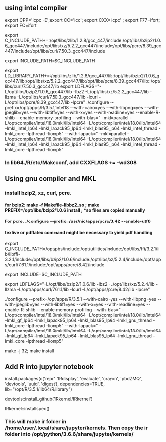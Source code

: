 ## using intel compiler ##
export CPP='icpc -E';export CC='icc'; export CXX='icpc' ; export F77=ifort; export FC=ifort

export C_INCLUDE_PATH+=:/opt/libs/zlib/1.2.8/gcc_447/include:/opt/libs/bzip2/1.0.6_gcc447/include:/opt/libs/xz/5.2.2_gcc447/include:/opt/libs/pcre/8.39_gcc447/include:/opt/libs/curl/7.50.3_gcc447/include

export INCLUDE_PATH=$C_INCLUDE_PATH

export LD_LIBRARY_PATH+=:/opt/libs/zlib/1.2.8/gcc_447/lib:/opt/libs/bzip2/1.0.6_gcc447/lib:/opt/libs/xz/5.2.2_gcc447/lib:/opt/libs/pcre/8.39_gcc447/lib::/opt/libs/curl/7.50.3_gcc447/lib
 export LDFLAGS="-L/opt/libs/bzip2/1.0.6_gcc447/lib -lbz2 -L/opt/libs/xz/5.2.2_gcc447/lib -llzma -L/opt/libs/curl/7.50.3_gcc447/lib -lcurl -L/opt/libs/pcre/8.39_gcc447/lib -lpcre"
./configure --prefix=/opt/apps/R/3.5.1/intel18  --with-cairo=yes --with-libpng=yes --with-jpeglib=yes --with-libtiff=yes  --with-x=yes --with-readline=yes --enable-R-shlib --enable-memory-profiling --with-blas=" -mkl=parallel  -L/opt/compiler/intel/18.0/mkl/lib/intel64 -L/opt/compiler/intel/18.0/lib/intel64 -lmkl_intel_lp64 -lmkl_lapack95_lp64 -lmkl_blas95_lp64 -lmkl_intel_thread -lmkl_core -lpthread -liomp5" --with-lapack=" -mkl=parallel  -L/opt/compiler/intel/18.0/mkl/lib/intel64 -L/opt/compiler/intel/18.0/lib/intel64  -lmkl_intel_lp64  -lmkl_lapack95_lp64 -lmkl_blas95_lp64 -lmkl_intel_thread -lmkl_core -lpthread -liomp5"

### In lib64./R/etc/Makeconf, add CXXFLAGS += -wd308

## Using gnu compiler and MKL
### install bzip2, xz, curl, pcre. 
####  for bzip2: make -f Makefile-libbz2_so ;  make  PREFIX=/opt/libs/bzip2/1.0.6  install ; *so files are copied manually
#### For pcre: ./configure --prefix=/usr/nic/apps/pcre/8.42 --enable-utf8 
#### texlive or pdflatex command might be necessary to yield pdf handling
export C_INCLUDE_PATH=/opt/pbs/include:/opt/utilities/include:/opt/libs/ffi/3.2.1/lib/libffi-3.2.1/include:/opt/libs/bzip2/1.0.6/include:/opt/libs/xz/5.2.4/include:/opt/apps/curl/7.61.1/include:/opt/apps/pcre/8.42/include

export INCLUDE=$C_INCLUDE_PATH

export LDFLAGS="-L/opt/libs/bzip2/1.0.6/lib -lbz2 -L/opt/libs/xz/5.2.4/lib -llzma -L/opt/apps/curl/7.61.1/lib -lcurl -L/opt/apps/pcre/8.42/lib -lpcre"

./configure --prefix=/opt/apps/R/3.5.1 --with-cairo=yes --with-libpng=yes --with-jpeglib=yes --with-libtiff=yes  --with-x=yes --with-readline=yes --enable-R-shlib --enable-memory-profiling --with-blas=" -L/opt/compiler/intel/18.0/mkl/lib/intel64 -L/opt/compiler/intel/18.0/lib/intel64 -lmkl_gf_lp64 -lmkl_lapack95_lp64 -lmkl_blas95_lp64 -lmkl_gnu_thread -lmkl_core -lpthread -liomp5" --with-lapack=" -L/opt/compiler/intel/18.0/mkl/lib/intel64 -L/opt/compiler/intel/18.0/lib/intel64  -lmkl_gf_lp64  -lmkl_lapack95_lp64 -lmkl_blas95_lp64 -lmkl_gnu_thread -lmkl_core -lpthread -liomp5"

make -j 32; make install

## Add R into jupyter notebook
install.packages(c('repr', 'IRdisplay', 'evaluate', 'crayon', 'pbdZMQ', 'devtools', 'uuid', 'digest'), dependencies=TRUE, lib="/opt/R/3.5.1/lib64/R/library") 

devtools::install_github('IRkernel/IRkernel')

IRkernel::installspec() 

### This will make ir folder in /home/__user__/.local/share/jupyter/kernels. Then copy the ir folder into /opt/python/3.6.6/share/jupyter/kernels/

